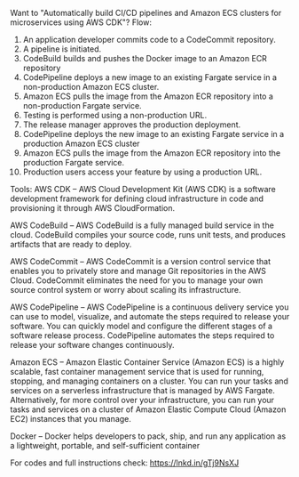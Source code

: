 Want to "Automatically build CI/CD pipelines and Amazon ECS clusters for microservices using AWS CDK"?
Flow:
1) An application developer commits code to a CodeCommit repository.
2) A pipeline is initiated.
3) CodeBuild builds and pushes the Docker image to an Amazon ECR repository
4) CodePipeline deploys a new image to an existing Fargate service in a non-production Amazon ECS cluster.
5) Amazon ECS pulls the image from the Amazon ECR repository into a non-production Fargate service.
6) Testing is performed using a non-production URL.
7) The release manager approves the production deployment.
8) CodePipeline deploys the new image to an existing Fargate service in a production Amazon ECS cluster
9) Amazon ECS pulls the image from the Amazon ECR repository into the production Fargate service.
10) Production users access your feature by using a production URL.

Tools:
AWS CDK – AWS Cloud Development Kit (AWS CDK) is a software development framework for defining cloud infrastructure in code and provisioning it through AWS CloudFormation.

AWS CodeBuild – AWS CodeBuild is a fully managed build service in the cloud. CodeBuild compiles your source code, runs unit tests, and produces artifacts that are ready to deploy.

AWS CodeCommit – AWS CodeCommit is a version control service that enables you to privately store and manage Git repositories in the AWS Cloud. CodeCommit eliminates the need for you to manage your own source control system or worry about scaling its infrastructure.

AWS CodePipeline – AWS CodePipeline is a continuous delivery service you can use to model, visualize, and automate the steps required to release your software. You can quickly model and configure the different stages of a software release process. CodePipeline automates the steps required to release your software changes continuously.

Amazon ECS – Amazon Elastic Container Service (Amazon ECS) is a highly scalable, fast container management service that is used for running, stopping, and managing containers on a cluster. You can run your tasks and services on a serverless infrastructure that is managed by AWS Fargate. Alternatively, for more control over your infrastructure, you can run your tasks and services on a cluster of Amazon Elastic Compute Cloud (Amazon EC2) instances that you manage.

Docker – Docker helps developers to pack, ship, and run any application as a lightweight, portable, and self-sufficient container

For codes and full instructions check: https://lnkd.in/gTj9NsXJ
